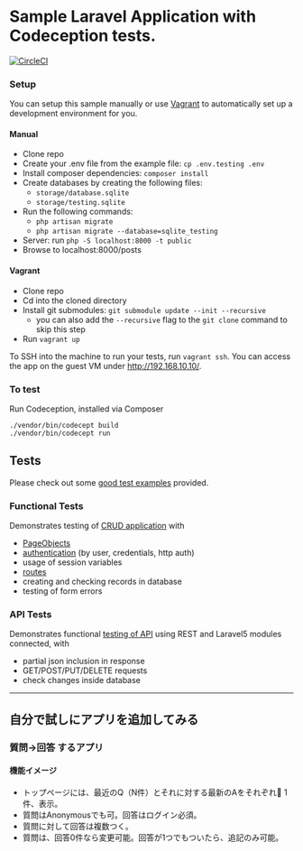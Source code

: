 # Sample Laravel Application with Codeception tests.

[![CircleCI](https://circleci.com/gh/CircleCI-Public/circleci-demo-php-laravel.svg?style=svg)](https://circleci.com/gh/CircleCI-Public/circleci-demo-php-laravel)

### Setup

You can setup this sample manually or use [Vagrant](https://www.vagrantup.com/) to automatically set up a development environment for you.

#### Manual
- Clone repo
- Create your .env file from the example file: `cp .env.testing .env`
- Install composer dependencies: `composer install`
- Create databases by creating the following files:
    - `storage/database.sqlite`
    - `storage/testing.sqlite`
- Run the following commands:
    - `php artisan migrate`
    - `php artisan migrate --database=sqlite_testing`
- Server: run `php -S localhost:8000 -t public`
- Browse to localhost:8000/posts

#### Vagrant
- Clone repo
- Cd into the cloned directory
- Install git submodules: `git submodule update --init --recursive`
    - you can also add the `--recursive` flag to the `git clone` command to skip this step
- Run `vagrant up`

To SSH into the machine to run your tests, run `vagrant ssh`. You can access the app on the guest VM under http://192.168.10.10/.

### To test

Run Codeception, installed via Composer

```
./vendor/bin/codecept build
./vendor/bin/codecept run
```

## Tests

Please check out some [good test examples](https://github.com/janhenkgerritsen/codeception-laravel5-sample/tree/codeception-2.1/tests) provided.

### Functional Tests

Demonstrates testing of [CRUD application](https://github.com/janhenkgerritsen/codeception-laravel5-sample/blob/codeception-2.1/tests/functional/PostCrudCest.php) with

* [PageObjects](https://github.com/janhenkgerritsen/codeception-laravel5-sample/blob/codeception-2.1/tests%2Ffunctional%2F_pages%2FPostsPage.php)
* [authentication](https://github.com/janhenkgerritsen/codeception-laravel5-sample/blob/codeception-2.1/tests%2Ffunctional%2FAuthCest.php) (by user, credentials, http auth)
* usage of session variables
* [routes](https://github.com/janhenkgerritsen/codeception-laravel5-sample/blob/codeception-2.1/tests%2Ffunctional%2FRoutesCest.php)
* creating and checking records in database
* testing of form errors

### API Tests

Demonstrates functional [testing of API](https://github.com/janhenkgerritsen/codeception-laravel5-sample/blob/codeception-2.1/tests%2Fapi%2FPostsResourceCest.php) using REST and Laravel5 modules connected, with

* partial json inclusion in response
* GET/POST/PUT/DELETE requests
* check changes inside database

---

## 自分で試しにアプリを追加してみる

### 質問→回答 するアプリ

#### 機能イメージ
- トップページには、最近のQ（N件）とそれに対する最新のAをそれぞれ 1件、表示。
- 質問はAnonymousでも可。回答はログイン必須。
- 質問に対して回答は複数つく。
- 質問は、回答0件なら変更可能。回答が1つでもついたら、追記のみ可能。
